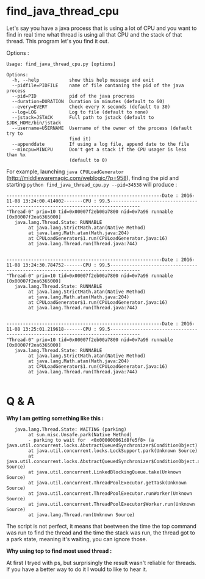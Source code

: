 # find_java_thread_cpu
Let's say you have a java process that is using a lot of CPU and you want to find in real time what thread is using all that CPU and the stack of that thread.  This program let's you find it out.

Options :
```
Usage: find_java_thread_cpu.py [options]

Options:
  -h, --help           show this help message and exit
  --pidfile=PIDFILE    name of file contaning the pid of the java process
  --pid=PID            pid of the java procress
  --duration=DURATION  Duration in minutes (default to 60)
  --every=EVERY        Check every X seconds (default to 30)
  --log=LOG            Log to file (default to none)
  --jstack=JSTACK      Full path to jstack (default to $JDK_HOME/bin/jstack
  --username=USERNAME  Username of the owner of the process (default try to
                       find it)
  --appenddate         If using a log file, append date to the file
  --mincpu=MINCPU      Don't get a stack if the CPU usager is less than %x
                       (default to 0)

```

For example, launching ```java CPULoadGenerator``` (http://middlewaremagic.com/weblogic/?p=958), finding the pid and starting ``` python find_java_thread_cpu.py --pid=34538 ``` will produce :

```
---------------------------------------------------------Date : 2016-11-08 13:24:00.414002-------CPU : 99.5---------------------------------------------------------------------------------
"Thread-0" prio=10 tid=0x00007f2eb00a7800 nid=0x7a96 runnable [0x00007f2ea6365000]
   java.lang.Thread.State: RUNNABLE
        at java.lang.StrictMath.atan(Native Method)
        at java.lang.Math.atan(Math.java:204)
        at CPULoadGenerator$1.run(CPULoadGenerator.java:16)
        at java.lang.Thread.run(Thread.java:744)


---------------------------------------------------------Date : 2016-11-08 13:24:30.784752-------CPU : 99.5---------------------------------------------------------------------------------
"Thread-0" prio=10 tid=0x00007f2eb00a7800 nid=0x7a96 runnable [0x00007f2ea6365000]
   java.lang.Thread.State: RUNNABLE
        at java.lang.StrictMath.atan(Native Method)
        at java.lang.Math.atan(Math.java:204)
        at CPULoadGenerator$1.run(CPULoadGenerator.java:16)
        at java.lang.Thread.run(Thread.java:744)


---------------------------------------------------------Date : 2016-11-08 13:25:01.219618-------CPU : 99.5---------------------------------------------------------------------------------
"Thread-0" prio=10 tid=0x00007f2eb00a7800 nid=0x7a96 runnable [0x00007f2ea6365000]
   java.lang.Thread.State: RUNNABLE
        at java.lang.StrictMath.atan(Native Method)
        at java.lang.Math.atan(Math.java:204)
        at CPULoadGenerator$1.run(CPULoadGenerator.java:16)
        at java.lang.Thread.run(Thread.java:744)


```

# Q & A
**Why I am getting something like this :**
```
   java.lang.Thread.State: WAITING (parking)
        at sun.misc.Unsafe.park(Native Method)
        - parking to wait for  <0x000000061d8fe5f8> (a java.util.concurrent.locks.AbstractQueuedSynchronizer$ConditionObject)
        at java.util.concurrent.locks.LockSupport.park(Unknown Source)
        at java.util.concurrent.locks.AbstractQueuedSynchronizer$ConditionObject.await(Unknown Source)
        at java.util.concurrent.LinkedBlockingQueue.take(Unknown Source)
        at java.util.concurrent.ThreadPoolExecutor.getTask(Unknown Source)
        at java.util.concurrent.ThreadPoolExecutor.runWorker(Unknown Source)
        at java.util.concurrent.ThreadPoolExecutor$Worker.run(Unknown Source)
        at java.lang.Thread.run(Unknown Source)
```

The script is not perfect, it means that beetween the time the top command was run to find the thread and the time the stack was run, the thread got to a park state, meaning it's waiting, you can ignore those.

**Why using top to find most used thread :**

At first I tryed with ps, but surprisingly the result wasn't reliable for threads.   If you have a better way to do it I would to like to hear it. 
